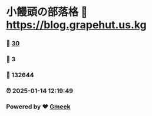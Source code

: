 # 小饅頭の部落格 :link: https://blog.grapehut.us.kg 
### :page_facing_up: [30](https://blog.grapehut.us.kg/tag.html) 
### :speech_balloon: 3 
### :hibiscus: 132644 
### :alarm_clock: 2025-01-14 12:19:49 
### Powered by :heart: [Gmeek](https://github.com/Meekdai/Gmeek)
